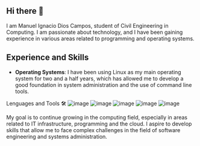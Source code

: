 ## Hi there 👋

I am Manuel Ignacio Dios Campos, student of Civil Engineering in Computing. I am passionate about technology, and I have been gaining experience in various areas related to programming and operating systems.

## Experience and Skills

- **Operating Systems**: I have been using Linux as my main operating system for two and a half years, which has allowed me to develop a good foundation in system administration and the use of command line tools.

Lenguages and Tools 🛠
![image](https://github.com/user-attachments/assets/3c1dd439-8698-440b-9a57-5b91d91951c8)
![image](https://github.com/user-attachments/assets/00918dbf-6ec4-4233-affa-6e66eb16a87d)
![image](https://github.com/user-attachments/assets/0f3e887c-64e9-4201-9e39-72bf8a14538b)
![image](https://github.com/user-attachments/assets/cb1974a4-6054-4ab9-b81e-a0f9505fe3e5)
![image](https://github.com/user-attachments/assets/ef7f9538-0c2a-4e2e-afc8-b3281c1f986a)





My goal is to continue growing in the computing field, especially in areas related to IT infrastructure, programming and the cloud. I aspire to develop skills that allow me to face complex challenges in the field of software engineering and systems administration.


